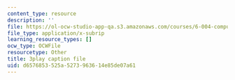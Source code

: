 ```yaml
---
content_type: resource
description: ''
file: https://ol-ocw-studio-app-qa.s3.amazonaws.com/courses/6-004-computation-structures-spring-2017/d6576853525a5273963614e85de07a61_yauQ7o1ZAAw.vtt
file_type: application/x-subrip
learning_resource_types: []
ocw_type: OCWFile
resourcetype: Other
title: 3play caption file
uid: d6576853-525a-5273-9636-14e85de07a61
---
```

